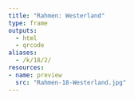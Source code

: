```yaml
---
title: "Rahmen: Westerland"
type: frame
outputs:
  - html
  - qrcode
aliases:
  - /k/18/2/
resources:
- name: preview
  src: "Rahmen-18-Westerland.jpg"  
---
```

